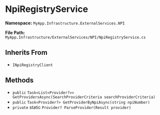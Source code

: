 # NpiRegistryService

**Namespace:** `MyApp.Infrastructure.ExternalServices.NPI`

**File Path:** `MyApp.Infrastructure/ExternalServices/NPI/NpiRegistryService.cs`

## Inherits From

- `INpiRegistryClient`

## Methods

- `public` `Task<List<Provider?>> GetProvidersAsync(SearchProviderCriteria searchProviderCriteria)`
- `public` `Task<Provider?> GetProviderByNpiAsync(string npiNumber)`
- `private` static `Provider? ParseProvider(Result provider)`


